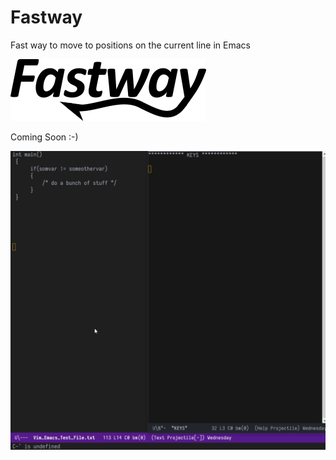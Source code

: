 # Fastway
Fast way to move to positions on the current line in Emacs

![alt text](https://github.com/super-tomcat/Fastway/blob/main/fastway.png?raw=true)


Coming Soon :-)


![alt text](https://github.com/super-tomcat/Fastway/blob/main/fastway_example_2.gif?raw=true)
